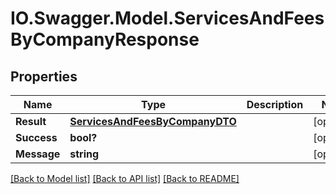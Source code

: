 # IO.Swagger.Model.ServicesAndFeesByCompanyResponse
## Properties

Name | Type | Description | Notes
------------ | ------------- | ------------- | -------------
**Result** | [**ServicesAndFeesByCompanyDTO**](ServicesAndFeesByCompanyDTO.md) |  | [optional] 
**Success** | **bool?** |  | [optional] 
**Message** | **string** |  | [optional] 

[[Back to Model list]](../README.md#documentation-for-models) [[Back to API list]](../README.md#documentation-for-api-endpoints) [[Back to README]](../README.md)

